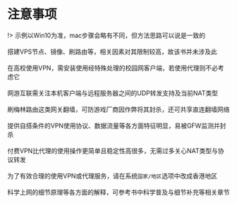 # 注意事项

!> 示例以Win10为准，mac步骤会略有不同，但方法思路可以说是一致的<br><br>
搭建VPS节点、镜像、刷路由等，相关因素对其限制较高，故该书并未涉及此<br><br>
在高校使用VPN，需安装使用经特殊处理的校园网客户端，若使用代理则不必考虑它<br><br>
网游互联需关注本机客户端与远程服务器之间的UDP转发支持及当前NAT类型<br><br>
刷梅林路由这类网关翻墙，可防游戏厂商因作弊将其封杀，还可共享直连翻墙网络<br><br>
提供自搭条件的VPN使用协议、数据流量等各方面特征明显，易被GFW监测并封杀<br><br>
付费VPN比代理的使用操作更简单且稳定性高很多，无需过多关心NAT类型与协议转发<br><br>
为了有效合理的使用VPN或代理服务，请在系统`国家/地区`选项中改成香港地区<br><br>
科学上网的细节原理等各方面的解释，可参考书中科学普及与细节补充等相关章节


<!-- > * **代理账号分享站点不因网速而特别的卡顿很可能它占用CPU资源开始挖矿了** -->
<!-- 购买ss账号事先请询问卖家该账号的服务器是否支持UDP转发以免被坑导致不愉快<br><br> -->
<!-- 搭建镜像站点也只能访问一些特定网站，因此不在该书涉猎范围内<br><br> -->
<!-- 使用梅林路由刷机装代理插件本机转发UDP，可防游戏厂商误认为外挂将其封杀 -->
<!-- 示例以Win10为准，mac步骤可能略有不同，但方式总的来说上是一致的 -->
<!-- 搭建VPS节点受限较高，而镜像也仅限于访问特定站点，故不在涉猎范围 -->
<!-- > * **建议别到以邀请码传销性质的ss站点购买账号** -->